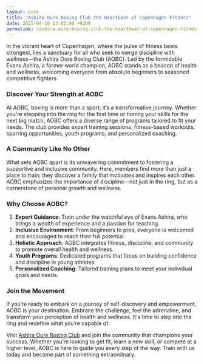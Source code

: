 ```yaml
---
layout: post
title: "Ashira Oure Boxing Club The Heartbeat of Copenhagen Fitness"
date: 2025-04-16 13:05:00 +0200
permalink: /ashira-oure-boxing-club-the-heartbeat-of-copenhagen-fitness/
---
```



In the vibrant heart of Copenhagen, where the pulse of fitness beats strongest, lies a sanctuary for all who seek to merge discipline with wellness—the Ashira Oure Boxing Club (AOBC). Led by the formidable Evans Ashira, a former world champion, AOBC stands as a beacon of health and wellness, welcoming everyone from absolute beginners to seasoned competitive fighters.

### Discover Your Strength at AOBC

At AOBC, boxing is more than a sport; it’s a transformative journey. Whether you're stepping into the ring for the first time or honing your skills for the next big match, AOBC offers a diverse range of programs tailored to fit your needs. The club provides expert training sessions, fitness-based workouts, sparring opportunities, youth programs, and personalized coaching.

### A Community Like No Other

What sets AOBC apart is its unwavering commitment to fostering a supportive and inclusive community. Here, members find more than just a place to train; they discover a family that motivates and inspires each other. AOBC emphasizes the importance of discipline—not just in the ring, but as a cornerstone of personal growth and wellness.

### Why Choose AOBC?

1. **Expert Guidance**: Train under the watchful eye of Evans Ashira, who brings a wealth of experience and a passion for teaching.
2. **Inclusive Environment**: From beginners to pros, everyone is welcomed and encouraged to reach their full potential.
3. **Holistic Approach**: AOBC integrates fitness, discipline, and community to promote overall health and wellness.
4. **Youth Programs**: Dedicated programs that focus on building confidence and discipline in young athletes.
5. **Personalized Coaching**: Tailored training plans to meet your individual goals and needs.

### Join the Movement

If you’re ready to embark on a journey of self-discovery and empowerment, AOBC is your destination. Embrace the challenge, feel the adrenaline, and transform your perception of health and wellness. It's time to step into the ring and redefine what you’re capable of.

Visit [Ashira Oure Boxing Club](https://www.ashiraoure.com/) and join the community that champions your success. Whether you’re looking to get fit, learn a new skill, or compete at a higher level, AOBC is here to guide you every step of the way. Train with us today and become part of something extraordinary.